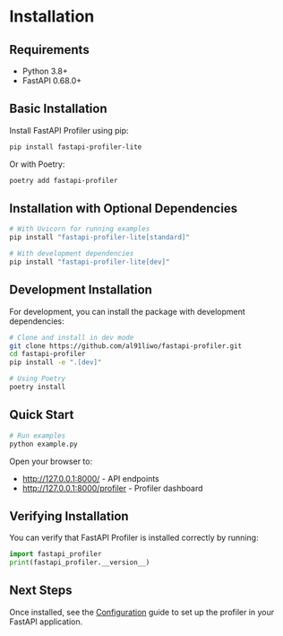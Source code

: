 # Installation

## Requirements

- Python 3.8+
- FastAPI 0.68.0+

## Basic Installation

Install FastAPI Profiler using pip:

```bash
pip install fastapi-profiler-lite
```

Or with Poetry:

```bash
poetry add fastapi-profiler
```

## Installation with Optional Dependencies

```bash
# With Uvicorn for running examples
pip install "fastapi-profiler-lite[standard]"

# With development dependencies
pip install "fastapi-profiler-lite[dev]"
```

## Development Installation

For development, you can install the package with development dependencies:

```bash
# Clone and install in dev mode
git clone https://github.com/al91liwo/fastapi-profiler.git
cd fastapi-profiler
pip install -e ".[dev]"

# Using Poetry
poetry install
```

## Quick Start

```bash
# Run examples
python example.py
```

Open your browser to:
- http://127.0.0.1:8000/ - API endpoints
- http://127.0.0.1:8000/profiler - Profiler dashboard

## Verifying Installation

You can verify that FastAPI Profiler is installed correctly by running:

```python
import fastapi_profiler
print(fastapi_profiler.__version__)
```

## Next Steps

Once installed, see the [Configuration](configuration.md) guide to set up the profiler in your FastAPI application.
